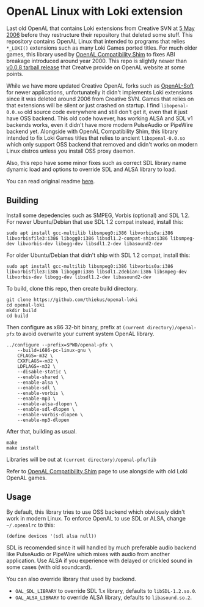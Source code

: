 # OpenAL Linux with Loki extension

Last old OpenAL that contains Loki extensions from Creative SVN at [5 May 2006](https://github.com/rpavlik/openal-svn-mirror/tree/5841ac2daed8f7c2e3e29a089e8eec4ac46fc487) before they restructure their repository that deleted some stuff. This repository contains OpenAL Linux that intended to programs that relies `*_LOKI()` extensions such as many Loki Games ported titles. For much older games, this library used by [OpenAL Compatibility Shim](https://github.com/thiekus/openal-compat) to fixes ABI breakage introduced around year 2000. This repo is slightly newer than [v0.0.8 tarball release](https://web.archive.org/web/20060502061805if_/http://www.openal.org:80/openal_webstf/downloads/openal-0.0.8.tar.gz) that Creatve provide on OpenAL website at some points.

While we have more updated Creative OpenAL forks such as [OpenAL-Soft](https://github.com/kcat/openal-soft) for newer applications, unfortunatelly it didn't implements Loki extensions since it was deleted around 2006 from Creative SVN. Games that relies on that extensions will be silent or just crashed on startup. I find `libopenal-0.0.so` old source code everywhere and still don't get it, even that it just have OSS backend. This old code however, has working ALSA and SDL v1 backends works, even it didn't have more modern PulseAudio or PipeWire backend yet. Alongside with OpenAL Compatibility Shim, this library intended to fix Loki Games titles that relies to ancient `libopenal-0.0.so` which only support OSS backend that removed and didn't works on modern Linux distros unless you install OSS proxy daemon.

Also, this repo have some minor fixes such as correct SDL library name dynamic load and options to override SDL and ALSA library to load.

You can read original readme [here](README.original).

## Building

Install some depedencies such as SMPEG, Vorbis (optional) and SDL 1.2. For newer Ubuntu/Debian that use SDL 1.2 compat instead, install this:
```
sudo apt install gcc-multilib libsmpeg0:i386 libvorbis0a:i386 libvorbisfile3:i386 libogg0:i386 libsdl1.2-compat-shim:i386 libsmpeg-dev libvorbis-dev libogg-dev libsdl1.2-dev libasound2-dev
```

For older Ubuntu/Debian that didn't ship with SDL 1.2 compat, install this:
```
sudo apt install gcc-multilib libsmpeg0:i386 libvorbis0a:i386 libvorbisfile3:i386 libogg0:i386 libsdl1.2debian:i386 libsmpeg-dev libvorbis-dev libogg-dev libsdl1.2-dev libasound2-dev
```

To build, clone this repo, then create build directory.
```
git clone https://github.com/thiekus/openal-loki
cd openal-loki
mkdir build
cd build
```

Then configure as x86 32-bit binary, prefix at `(current directory)/openal-pfx` to avoid overwrite your current system OpenAL library.
```
../configure --prefix=$PWD/openal-pfx \
    --build=i686-pc-linux-gnu \
    CFLAGS=-m32 \
    CXXFLAGS=-m32 \
    LDFLAGS=-m32 \
    --disable-static \
    --enable-shared \
    --enable-alsa \
    --enable-sdl \
    --enable-vorbis \
    --enable-mp3 \
    --enable-alsa-dlopen \
    --enable-sdl-dlopen \
    --enable-vorbis-dlopen \
    --enable-mp3-dlopen
```

After that, building as usual.
```
make
make install
```

Libraries will be out at `(current directory)/openal-pfx/lib`

Refer to [OpenAL Compatibility Shim](https://github.com/thiekus/openal-compat) page to use alongside with old Loki OpenAL games.

## Usage

By default, this library tries to use OSS backend which obviously didn't work in modern Linux. To enforce OpenAL to use SDL or ALSA, change `~/.openalrc` to this:
```
(define devices '(sdl alsa null))
```

SDL is recomended since it will handled by much preferable audio backend like PulseAudio or PipeWire which mixes with audio from another application. Use ALSA if you experience with delayed or crickled sound in some cases (with old soundcard).

You can also override library that used by backend.

* `OAL_SDL_LIBRARY` to override SDL 1.x library, defaults to `libSDL-1.2.so.0`.
* `OAL_ALSA_LIBRARY` to override ALSA library, defaults to `libasound.so.2`.
